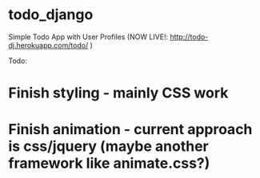# todo_django
Simple Todo App with User Profiles (NOW LIVE!: http://todo-dj.herokuapp.com/todo/ )

Todo: 
# Finish styling - mainly CSS work
# Finish animation - current approach is css/jquery (maybe another framework like animate.css?)
